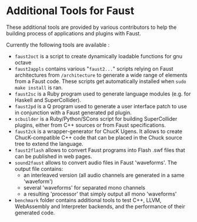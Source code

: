 # Additional Tools for Faust

These additional tools are provided by various contributors to help 
the building process of applications and plugins with Faust. 

Currently the following tools are available :

* `faust2oct` is a script to create dynamically loadable functions for gnu octave
* `faust2appls` contains various "`faust2...`" scripts relying on Faust architectures from `/architecture` to generate a wide range of elements from a Faust code. These scripts get automatically installed when `sudo make install` is ran.
* `faust2sc` is a Ruby program used to generate language modules (e.g. for Haskell and SuperCollider).
* `faust2pd` is a Q program used to generate a user interface patch to use in conjunction with a Faust generated pd plugin.
* `scbuilder` is a Ruby/Python/SCons script for building SuperCollider plugins, either from C++ sources or from Faust specifications.
* `faust2ck` is a wrapper-generator for ChucK Ugens. It allows to create ChucK-compatible C++ code that can be placed in the Chuck source tree to extend the language.
* `faust2flash` allows to convert Faust programs into Flash .swf files that can be published in web pages.
* `sound2faust` allows to convert audio files in Faust 'waveforms'. The output file contains:
  * an interleaved version (all audio channels are generated in a same 'waveform')
  * several 'waveforms' for separated mono channels
  * a resulting 'processor' that simply output all mono 'waveforms' 
* `benchmark` folder contains additional tools to test C++, LLVM, WebAssembly and Interpreter backends, and the performance of their generated code. 
